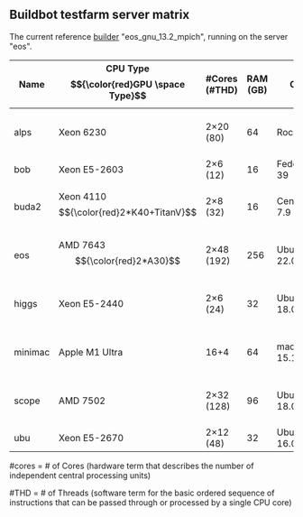 ## Buildbot testfarm server matrix 

The current reference [builder](https://github.com/abinit/abinit_web/blob/main/docs/builder.md) "eos_gnu_13.2_mpich", running on the server "eos".


| Name   | CPU Type<br>$${\color{red}GPU \space Type}$$    | #Cores<br>(#THD)  | RAM (GB) | OS         | Compiler                                | MPI                           | Math                            | Misc               | Purchase         | S/N                   |
|--------|-------------------------|------------------|----------|------------|-----------------------------------------|-------------------------------|--------------------------------|--------------------|------------------|-----------------------|
| alps   |  Xeon 6230  | 2×20 (80)        | 64       | Rocky-9 | gcc9.5<br>NAG-7.2<br>oneAPI 2024<br>oneAPI 2025 | mpich-3.3<br>openmpi-4.0.5 | OpenBLAS<br>MKL 2020<br>ELPA | py39               | 6/20 3Yrs        | HP DL360 G10<br>CZ20190LT4 |
| bob    |  Xeon E5-2603       | 2×6 (12)         | 16       | Fedora-39  | gcc13.2                                 |                               | Atlas 3.10                      | py3.12             | 4/16 4Yrs        | Dell R430 PowerEdge    |
| buda2  |  Xeon 4110<br>$${\color{red}2*K40+TitanV}$$  | 2×8 (32) | 16       | CentOS-7.9 | gcc8.3/9.5<br>ifort17                 | openmpi-3<br>mpich-3.1       | Atlas 3.10<br>Magma1.5<br>GSL1.14 | cuda-11.2<br>py36 conda | 4/18 3Yrs        | TDH Supermicro        |
| eos    |  AMD 7643<br>$${\color{red}2*A30}$$  | 2×48 (192) | 256      | Ubuntu-22.04 | nvhpc23.9<br>oneAPI 2023<br>gnu 11.3 | openmpi-3<br>mpich-3.1   | Atlas 3.10<br>Magma1.5<br>GSL1.14 | cuda-12<br>py3.10 | 12/22 4Yrs       | Dell R7525 PowerEdge  |
| higgs  |  Xeon E5-2440         | 2×6 (24)         | 32       | Ubuntu-18.04 | gcc12.3                | openmpi-3.1<br>mpich-3.2     | MKL 2019                        | py37<br>conda      | 10/17 3Yrs       | HP DL360 G8<br>CZJ2511HHR |
| minimac|  Apple M1 Ultra          | 16+4             | 64       | macOS-15.1.1 | gcc12                                | openmpi-3.1<br>mpich-3.2     | OpenBLAS                        | py37<br>conda      | 2/23 3Yrs        | Apple studio M1        |
| scope  |  AMD 7502        | 2×32 (128)       | 96       | Ubuntu-18.04 | gnu10.2/12.2<br>gnu13.2                   | openmpi-4<br>mpich-3.3        | MKL 2020                        | py36               | 6/20 3Yrs        | HP DL385G10<br>CZJ520082V |
| ubu    |  Xeon E5-2670       | 2×12 (48)        | 32       | Ubuntu-16.04 | gcc9.3<br>ifort16                  | mpich-3.2                    | MKL 11.2                        | py37<br>conda      | 4/15 5Yrs        | HP DL360 G9<br>CZ20230JW5 |


#cores = # of Cores (hardware term that describes the number of independent central processing units)

#THD = # of Threads (software term for the basic ordered sequence of instructions that can be passed through or processed by a single CPU core) 
